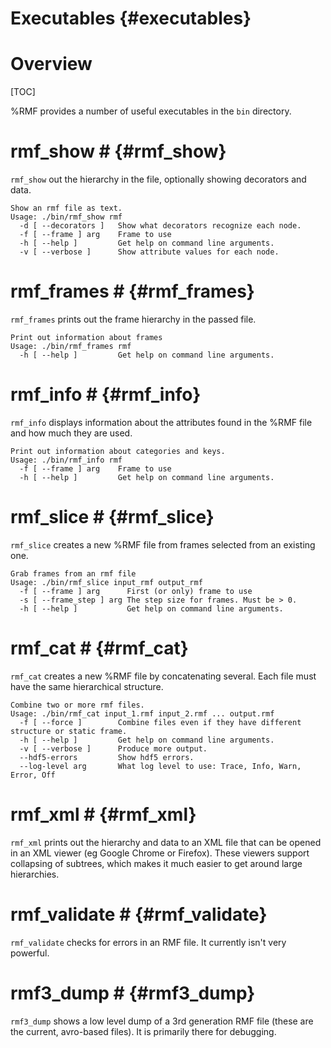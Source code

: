 Executables {#executables}
===========

# Overview #

[TOC]

%RMF provides a number of useful executables in the `bin` directory.

# rmf_show # {#rmf_show}
`rmf_show` out the hierarchy in the file, optionally showing decorators and data.

    Show an rmf file as text.
    Usage: ./bin/rmf_show rmf
      -d [ --decorators ]   Show what decorators recognize each node.
      -f [ --frame ] arg    Frame to use
      -h [ --help ]         Get help on command line arguments.
      -v [ --verbose ]      Show attribute values for each node.


# rmf_frames # {#rmf_frames}
`rmf_frames` prints out the frame hierarchy in the passed file.

    Print out information about frames
    Usage: ./bin/rmf_frames rmf
      -h [ --help ]         Get help on command line arguments.

# rmf_info # {#rmf_info}

`rmf_info` displays information about the attributes found in the %RMF file
and how much they are used.

    Print out information about categories and keys.
    Usage: ./bin/rmf_info rmf
      -f [ --frame ] arg    Frame to use
      -h [ --help ]         Get help on command line arguments.


# rmf_slice # {#rmf_slice}

`rmf_slice` creates a new %RMF file from frames selected from an existing one.

    Grab frames from an rmf file
    Usage: ./bin/rmf_slice input_rmf output_rmf
      -f [ --frame ] arg      First (or only) frame to use
      -s [ --frame_step ] arg The step size for frames. Must be > 0.
      -h [ --help ]           Get help on command line arguments.

# rmf_cat # {#rmf_cat}

`rmf_cat` creates a new %RMF file by concatenating several. Each file must have the same hierarchical structure.

    Combine two or more rmf files.
    Usage: ./bin/rmf_cat input_1.rmf input_2.rmf ... output.rmf
      -f [ --force ]        Combine files even if they have different structure or static frame.
      -h [ --help ]         Get help on command line arguments.
      -v [ --verbose ]      Produce more output.
      --hdf5-errors         Show hdf5 errors.
      --log-level arg       What log level to use: Trace, Info, Warn, Error, Off


# rmf_xml # {#rmf_xml}
`rmf_xml` prints out the hierarchy and data to an XML file that can be opened in an XML viewer
   (eg Google Chrome or Firefox). These viewers support collapsing of subtrees, which
   makes it much easier to get around large hierarchies.


# rmf_validate # {#rmf_validate}

`rmf_validate` checks for errors in an RMF file. It currently isn't very powerful.

# rmf3_dump # {#rmf3_dump}

`rmf3_dump` shows a low level dump of a 3rd generation RMF file (these are the current, avro-based files). It is primarily there for debugging.
